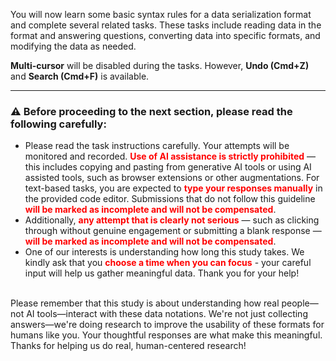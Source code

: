 You will now learn some basic syntax rules for a data serialization format and complete several related tasks. These tasks include reading data in the format and answering questions, converting data into specific formats, and modifying the data as needed.

**Multi-cursor** will be disabled during the tasks. However, **Undo (Cmd+Z)** and **Search (Cmd+F)** is available.



---

### ⚠️ **Before proceeding to the next section, please read the following carefully**:
- Please read the task instructions carefully. Your attempts will be monitored and recorded. <b style="color:red;">Use of AI assistance is strictly prohibited</b> — this includes copying and pasting from generative AI tools or using AI assisted tools, such as browser extensions or other augmentations. For text-based tasks, you are expected to <b style="color:red;">type your responses manually</b> in the provided code editor. Submissions that do not follow this guideline <b style="color:red;">will be marked as incomplete and will not be compensated</b>.
- Additionally, <b style="color:red;">any attempt that is clearly not serious</b> — such as clicking through without genuine engagement or submitting a blank response — <b style="color:red;">will be marked as incomplete and will not be compensated</b>.
- One of our interests is understanding how long this study takes. We kindly ask that you <b style="color:red;">choose a time when you can focus</b> - your careful input will help us gather meaningful data. Thank you for your help!
<br><br>

Please remember that this study is about understanding how real people—not AI tools—interact with these data notations.
We're not just collecting answers—we're doing research to improve the usability of these formats for humans like you. Your thoughtful responses are what make this meaningful. Thanks for helping us do real, human-centered research!